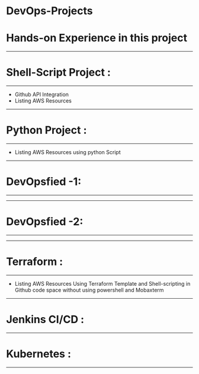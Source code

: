 # DevOps-Projects

# Hands-on Experience in this project
_______________________________

# Shell-Script Project :
 ---------------------
 * Github API Integration
 * Listing AWS Resources
_________________________
 # Python Project :
 --------------
 * Listing AWS Resources using python Script
 ________________________
 # DevOpsfied -1:
 --------------
 ________________________
 # DevOpsfied -2:
 ---------------
 _________________
 # Terraform :
 -------------
  * Listing AWS Resources Using Terraform Template and Shell-scripting in Github code space without using powershell and Mobaxterm
  ____________
 # Jenkins CI/CD :
 ---------------
 # Kubernetes :
 -------------
 
 

